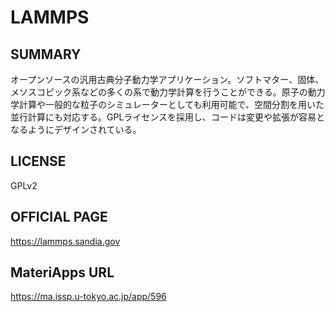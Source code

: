 # LAMMPS 

## SUMMARY 

 オープンソースの汎用古典分子動力学アプリケーション。ソフトマター、固体、メソスコピック系などの多くの系で動力学計算を行うことができる。原子の動力学計算や一般的な粒子のシミュレーターとしても利用可能で、空間分割を用いた並行計算にも対応する。GPLライセンスを採用し、コードは変更や拡張が容易となるようにデザインされている。

## LICENSE 

 GPLv2 

## OFFICIAL PAGE 

 https://lammps.sandia.gov

## MateriApps URL 

 https://ma.issp.u-tokyo.ac.jp/app/596

